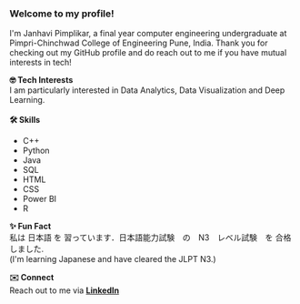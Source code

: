 ### Welcome to my profile!

I'm Janhavi Pimplikar, a final year computer engineering undergraduate at Pimpri-Chinchwad College of Engineering Pune, India. Thank you for checking out my GitHub profile and do reach out to me if you have mutual interests in tech!

**🤓 Tech Interests** 
\
I am particularly interested in Data Analytics, Data Visualization and Deep Learning.
\
\
**🛠️ Skills** 
* C++
* Python
* Java
* SQL
* HTML
* CSS
* Power BI
* R

**✨ Fun Fact**
\
私は 日本語 を 習っています．日本語能力試験　の　N3　レベル試験　を 合格しました.
\
(I'm learning Japanese and have cleared the JLPT N3.)

**✉️ Connect**
\
Reach out to me via
[**LinkedIn**](https://www.linkedin.com/in/janhavi-pimplikar-0087ab1ba/)
